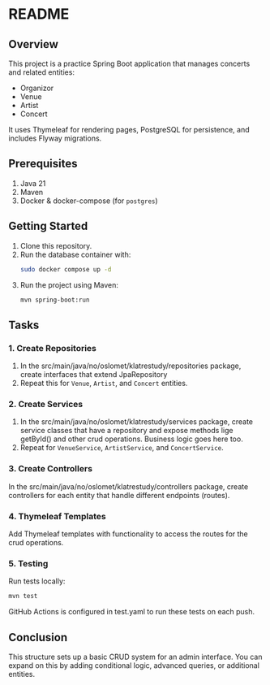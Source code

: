 # README

## Overview
This project is a practice Spring Boot application that manages concerts and related entities:
- Organizor
- Venue
- Artist
- Concert

It uses Thymeleaf for rendering pages, PostgreSQL for persistence, and includes Flyway migrations.

## Prerequisites
1. Java 21
2. Maven  
3. Docker & docker-compose (for `postgres`)

## Getting Started
1. Clone this repository.  
2. Run the database container with:
   ```bash
   sudo docker compose up -d
   ```
3. Run the project using Maven:
   ```bash
   mvn spring-boot:run
   ```

## Tasks

### 1. Create Repositories
1. In the src/main/java/no/oslomet/klatrestudy/repositories package, create interfaces that extend JpaRepository
2. Repeat this for `Venue`, `Artist`, and `Concert` entities.

### 2. Create Services
1. In the src/main/java/no/oslomet/klatrestudy/services package, create service classes that have a repository and expose methods lige getById() and other crud operations. Business logic goes here too.   
2. Repeat for `VenueService`, `ArtistService`, and `ConcertService`.

### 3. Create Controllers
In the src/main/java/no/oslomet/klatrestudy/controllers package, create controllers for each entity that handle different endpoints (routes).

### 4. Thymeleaf Templates
Add Thymeleaf templates with functionality to access the routes for the crud operations.

### 5. Testing
Run tests locally:
```bash
mvn test
```
GitHub Actions is configured in test.yaml to run these tests on each push.

## Conclusion
This structure sets up a basic CRUD system for an admin interface. You can expand on this by adding conditional logic, advanced queries, or additional entities.
